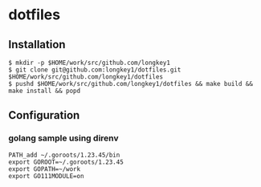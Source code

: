 # dotfiles

## Installation

```
$ mkdir -p $HOME/work/src/github.com/longkey1
$ git clone git@github.com:longkey1/dotfiles.git $HOME/work/src/github.com/longkey1/dotfiles
$ pushd $HOME/work/src/github.com/longkey1/dotfiles && make build && make install && popd
```

## Configuration

### golang sample using direnv

```
PATH_add ~/.goroots/1.23.45/bin
export GOROOT=~/.goroots/1.23.45
export GOPATH=~/work
export GO111MODULE=on
```
